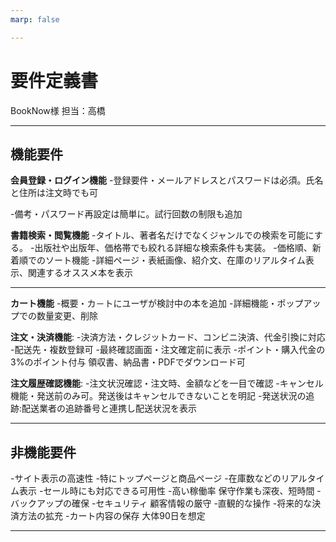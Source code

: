 ```yaml
---
marp: false

---
```



# 要件定義書
BookNow様
担当：高橋

---

## 機能要件
**会員登録・ログイン機能**
 -登録要件・メールアドレスとパスワードは必須。氏名と住所は注文時でも可
 
 -備考・パスワード再設定は簡単に。試行回数の制限も追加

**書籍検索・閲覧機能**
 -タイトル、著者名だけでなくジャンルでの検索を可能にする。
 -出版社や出版年、価格帯でも絞れる詳細な検索条件も実装。
 -価格順、新着順でのソート機能
 -詳細ページ・表紙画像、紹介文、在庫のリアルタイム表示、関連するオススメ本を表示

---

**カート機能**
 -概要・カ－トにユーザが検討中の本を追加
 -詳細機能・ポップアップでの数量変更、削除

**注文・決済機能**:
 -決済方法・クレジットカード、コンビニ決済、代金引換に対応
 -配送先・複数登録可
 -最終確認画面・注文確定前に表示
 -ポイント・購入代金の3%のポイント付与
 領収書、納品書・PDFでダウンロード可

**注文履歴確認機能**:
 -注文状況確認・注文時、金額などを一目で確認
 -キャンセル機能・発送前のみ可。発送後はキャンセルできないことを明記
 -発送状況の追跡:配送業者の追跡番号と連携し配送状況を表示

---

## 非機能要件

 -サイト表示の高速性
 -特にトップページと商品ページ
 -在庫数などのリアルタイム表示
 -セール時にも対応できる可用性
 -高い稼働率  保守作業も深夜、短時間
 -バックアップの確保
 -セキュリティ  顧客情報の厳守
 -直観的な操作
 -将来的な決済方法の拡充
 -カート内容の保存  大体90日を想定

---





